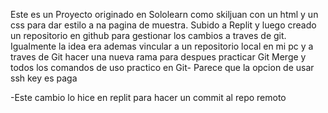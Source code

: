 Este es un Proyecto originado en Sololearn como skiljuan con un html y un css para dar estilo a na pagina de muestra.
Subido a Replit y luego creado un repositorio en github para gestionar los cambios a traves de git.
Igualmente la idea era ademas vincular a un repositorio local en mi pc y a traves de Git hacer una nueva rama para 
despues practicar Git Merge y todos los comandos de uso practico en Git-
Parece que la opcion de usar ssh key es paga

-Este cambio lo hice en replit para hacer un commit al repo remoto